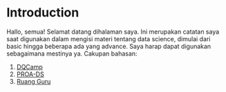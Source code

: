 # Introduction

Hallo, semua! Selamat datang dihalaman saya. Ini merupakan catatan saya saat digunakan dalam mengisi materi tentang data science, dimulai dari basic hingga beberapa ada yang advance. Saya harap dapat digunakan sebagaimana mestinya ya. Cakupan bahasan:

1. [DQCamp](https://github.com/AbelKristanto/course/tree/main/dqcamp2022)
2. [PROA-DS](https://github.com/AbelKristanto/learning-course/tree/main/proadata)
3. [Ruang Guru](#)
